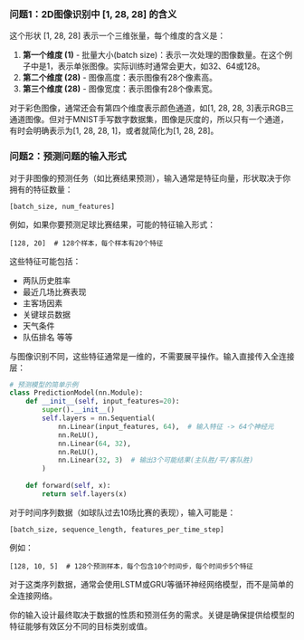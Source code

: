
### 问题1：2D图像识别中 [1, 28, 28] 的含义

这个形状 [1, 28, 28] 表示一个三维张量，每个维度的含义是：

1. **第一个维度 (1)** - 批量大小(batch size)：表示一次处理的图像数量。在这个例子中是1，表示单张图像。实际训练时通常会更大，如32、64或128。
2. **第二个维度 (28)** - 图像高度：表示图像有28个像素高。
3. **第三个维度 (28)** - 图像宽度：表示图像有28个像素宽。

对于彩色图像，通常还会有第四个维度表示颜色通道，如[1, 28, 28, 3]表示RGB三通道图像。但对于MNIST手写数字数据集，图像是灰度的，所以只有一个通道，有时会明确表示为[1, 28, 28, 1]，或者就简化为[1, 28, 28]。

### 问题2：预测问题的输入形式

对于非图像的预测任务（如比赛结果预测），输入通常是特征向量，形状取决于你拥有的特征数量：

```
[batch_size, num_features]
```

例如，如果你要预测足球比赛结果，可能的特征输入形式：

```
[128, 20]  # 128个样本，每个样本有20个特征
```

这些特征可能包括：

* 两队历史胜率
* 最近几场比赛表现
* 主客场因素
* 关键球员数据
* 天气条件
* 队伍排名
  等等

与图像识别不同，这些特征通常是一维的，不需要展平操作。输入直接传入全连接层：

```python
# 预测模型的简单示例
class PredictionModel(nn.Module):
    def __init__(self, input_features=20):
        super().__init__()
        self.layers = nn.Sequential(
            nn.Linear(input_features, 64),  # 输入特征 -> 64个神经元
            nn.ReLU(),
            nn.Linear(64, 32),
            nn.ReLU(),
            nn.Linear(32, 3)  # 输出3个可能结果(主队胜/平/客队胜)
        )
  
    def forward(self, x):
        return self.layers(x)
```

对于时间序列数据（如球队过去10场比赛的表现），输入可能是：

```
[batch_size, sequence_length, features_per_time_step]
```

例如：

```
[128, 10, 5]  # 128个预测样本，每个包含10个时间步，每个时间步5个特征
```

对于这类序列数据，通常会使用LSTM或GRU等循环神经网络模型，而不是简单的全连接网络。

你的输入设计最终取决于数据的性质和预测任务的需求。关键是确保提供给模型的特征能够有效区分不同的目标类别或值。

